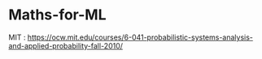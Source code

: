 # Maths-for-ML

MIT : https://ocw.mit.edu/courses/6-041-probabilistic-systems-analysis-and-applied-probability-fall-2010/
